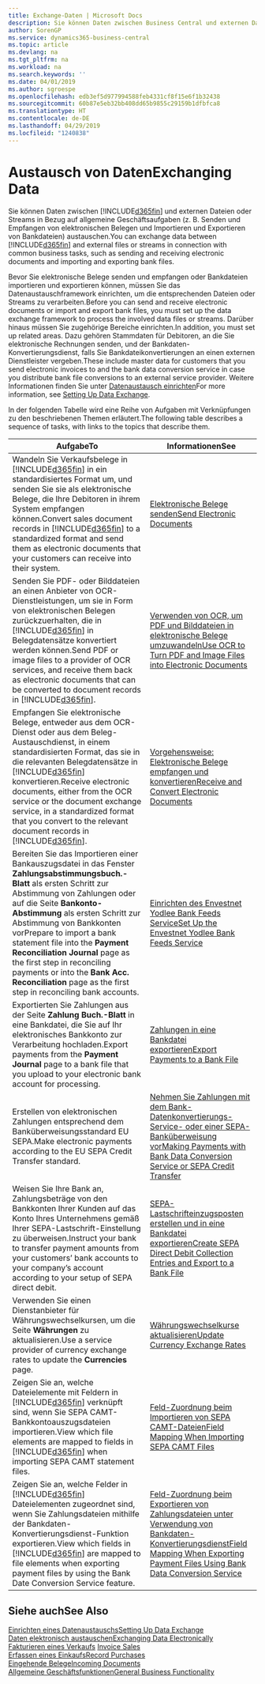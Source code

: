 ```yaml
---
title: Exchange-Daten | Microsoft Docs
description: Sie können Daten zwischen Business Central und externen Dateien oder Streams in Bezug auf allgemeine Geschäftsaufgaben (z. B. Senden und Empfangen von elektronischen Belegen und Importieren und Exportieren von Bankdateien) austauschen.
author: SorenGP
ms.service: dynamics365-business-central
ms.topic: article
ms.devlang: na
ms.tgt_pltfrm: na
ms.workload: na
ms.search.keywords: ''
ms.date: 04/01/2019
ms.author: sgroespe
ms.openlocfilehash: edb3ef5d977994588feb4331cf8f15e6f1b32438
ms.sourcegitcommit: 60b87e5eb32bb408dd65b9855c29159b1dfbfca8
ms.translationtype: HT
ms.contentlocale: de-DE
ms.lasthandoff: 04/29/2019
ms.locfileid: "1240838"
---
```

# <a name="exchanging-data"></a><span data-ttu-id="4f2fd-103">Austausch von Daten</span><span class="sxs-lookup"><span data-stu-id="4f2fd-103">Exchanging Data</span></span>
<span data-ttu-id="4f2fd-104">Sie können Daten zwischen [!INCLUDE[d365fin](includes/d365fin_md.md)] und externen Dateien oder Streams in Bezug auf allgemeine Geschäftsaufgaben (z. B. Senden und Empfangen von elektronischen Belegen und Importieren und Exportieren von Bankdateien) austauschen.</span><span class="sxs-lookup"><span data-stu-id="4f2fd-104">You can exchange data between [!INCLUDE[d365fin](includes/d365fin_md.md)] and external files or streams in connection with common business tasks, such as sending and receiving electronic documents and importing and exporting bank files.</span></span>  

<span data-ttu-id="4f2fd-105">Bevor Sie elektronische Belege senden und empfangen oder Bankdateien importieren und exportieren können, müssen Sie das Datenaustauschframework einrichten, um die entsprechenden Dateien oder Streams zu verarbeiten.</span><span class="sxs-lookup"><span data-stu-id="4f2fd-105">Before you can send and receive electronic documents or import and export bank files, you must set up the data exchange framework to process the involved data files or streams.</span></span> <span data-ttu-id="4f2fd-106">Darüber hinaus müssen Sie zugehörige Bereiche einrichten.</span><span class="sxs-lookup"><span data-stu-id="4f2fd-106">In addition, you must set up related areas.</span></span> <span data-ttu-id="4f2fd-107">Dazu gehören Stammdaten für Debitoren, an die Sie elektronische Rechnungen senden, und der Bankdaten-Konvertierungsdienst, falls Sie Bankdateikonvertierungen an einen externen Dienstleister vergeben.</span><span class="sxs-lookup"><span data-stu-id="4f2fd-107">These include master data for customers that you send electronic invoices to and the bank data conversion service in case you distribute bank file conversions to an external service provider.</span></span> <span data-ttu-id="4f2fd-108">Weitere Informationen finden Sie unter [Datenaustausch einrichten](across-set-up-data-exchange.md)</span><span class="sxs-lookup"><span data-stu-id="4f2fd-108">For more information, see [Setting Up Data Exchange](across-set-up-data-exchange.md).</span></span>  

 <span data-ttu-id="4f2fd-109">In der folgenden Tabelle wird eine Reihe von Aufgaben mit Verknüpfungen zu den beschriebenen Themen erläutert.</span><span class="sxs-lookup"><span data-stu-id="4f2fd-109">The following table describes a sequence of tasks, with links to the topics that describe them.</span></span>  

|<span data-ttu-id="4f2fd-110">**Aufgabe**</span><span class="sxs-lookup"><span data-stu-id="4f2fd-110">**To**</span></span>|<span data-ttu-id="4f2fd-111">**Informationen**</span><span class="sxs-lookup"><span data-stu-id="4f2fd-111">**See**</span></span>|  
|------------|-------------|  
|<span data-ttu-id="4f2fd-112">Wandeln Sie Verkaufsbelege in [!INCLUDE[d365fin](includes/d365fin_md.md)] in ein standardisiertes Format um, und senden Sie sie als elektronische Belege, die Ihre Debitoren in ihrem System empfangen können.</span><span class="sxs-lookup"><span data-stu-id="4f2fd-112">Convert sales document records in [!INCLUDE[d365fin](includes/d365fin_md.md)] to a standardized format and send them as electronic documents that your customers can receive into their system.</span></span>|[<span data-ttu-id="4f2fd-113">Elektronische Belege senden</span><span class="sxs-lookup"><span data-stu-id="4f2fd-113">Send Electronic Documents</span></span>](sales-how-to-send-electronic-documents.md)|  
|<span data-ttu-id="4f2fd-114">Senden Sie PDF- oder Bilddateien an einen Anbieter von OCR-Dienstleistungen, um sie in Form von elektronischen Belegen zurückzuerhalten, die in [!INCLUDE[d365fin](includes/d365fin_md.md)] in Belegdatensätze konvertiert werden können.</span><span class="sxs-lookup"><span data-stu-id="4f2fd-114">Send PDF or image files to a provider of OCR services, and receive them back as electronic documents that can be converted to document records in [!INCLUDE[d365fin](includes/d365fin_md.md)].</span></span>|[<span data-ttu-id="4f2fd-115">Verwenden von OCR, um PDF und Bilddateien in elektronische Belege umzuwandeln</span><span class="sxs-lookup"><span data-stu-id="4f2fd-115">Use OCR to Turn PDF and Image Files into Electronic Documents</span></span>](across-how-use-ocr-pdf-images-files.md)|  
|<span data-ttu-id="4f2fd-116">Empfangen Sie elektronische Belege, entweder aus dem OCR-Dienst oder aus dem Beleg-Austauschdienst, in einem standardisierten Format, das sie in die relevanten Belegdatensätze in [!INCLUDE[d365fin](includes/d365fin_md.md)] konvertieren.</span><span class="sxs-lookup"><span data-stu-id="4f2fd-116">Receive electronic documents, either from the OCR service or the document exchange service, in a standardized format that you convert to the relevant document records in [!INCLUDE[d365fin](includes/d365fin_md.md)].</span></span>|[<span data-ttu-id="4f2fd-117">Vorgehensweise: Elektronische Belege empfangen und konvertieren</span><span class="sxs-lookup"><span data-stu-id="4f2fd-117">Receive and Convert Electronic Documents</span></span>](purchasing-how-to-receive-and-convert-electronic-documents.md)|  
|<span data-ttu-id="4f2fd-118">Bereiten Sie das Importieren einer Bankauszugsdatei in das Fenster **Zahlungsabstimmungsbuch.-Blatt** als ersten Schritt zur Abstimmung von Zahlungen oder auf die Seite **Bankonto-Abstimmung** als ersten Schritt zur Abstimmung von Bankkonten vor</span><span class="sxs-lookup"><span data-stu-id="4f2fd-118">Prepare to import a bank statement file into the **Payment Reconciliation Journal** page as the first step in reconciling payments or into the **Bank Acc. Reconciliation** page as the first step in reconciling bank accounts.</span></span>|[<span data-ttu-id="4f2fd-119">Einrichten des Envestnet Yodlee Bank Feeds Service</span><span class="sxs-lookup"><span data-stu-id="4f2fd-119">Set Up the Envestnet Yodlee Bank Feeds Service</span></span>](bank-how-setup-bank-statement-service.md)|  
|<span data-ttu-id="4f2fd-120">Exportierten Sie Zahlungen aus der Seite **Zahlung Buch.-Blatt** in eine Bankdatei, die Sie auf Ihr elektronisches Bankkonto zur Verarbeitung hochladen.</span><span class="sxs-lookup"><span data-stu-id="4f2fd-120">Export payments from the **Payment Journal** page to a bank file that you upload to your electronic bank account for processing.</span></span>|[<span data-ttu-id="4f2fd-121">Zahlungen in eine Bankdatei exportieren</span><span class="sxs-lookup"><span data-stu-id="4f2fd-121">Export Payments to a Bank File</span></span>](payables-how-export-payments-bank-file.md)|
|<span data-ttu-id="4f2fd-122">Erstellen von elektronischen Zahlungen entsprechend dem Banküberweisungsstandard EU SEPA.</span><span class="sxs-lookup"><span data-stu-id="4f2fd-122">Make electronic payments according to the EU SEPA Credit Transfer standard.</span></span>|[<span data-ttu-id="4f2fd-123">Nehmen Sie Zahlungen mit dem Bank-Datenkonvertierungs-Service- oder einer SEPA-Banküberweisung vor</span><span class="sxs-lookup"><span data-stu-id="4f2fd-123">Making Payments with Bank Data Conversion Service or SEPA Credit Transfer</span></span>](finance-make-payments-with-bank-data-conversion-service-or-sepa-credit-transfer.md)|  
|<span data-ttu-id="4f2fd-124">Weisen Sie Ihre Bank an, Zahlungsbeträge von den Bankkonten Ihrer Kunden auf das Konto Ihres Unternehmens gemäß Ihrer SEPA-Lastschrift-Einstellung zu überweisen.</span><span class="sxs-lookup"><span data-stu-id="4f2fd-124">Instruct your bank to transfer payment amounts from your customers’ bank accounts to your company’s account according to your setup of SEPA direct debit.</span></span>|[<span data-ttu-id="4f2fd-125">SEPA-Lastschrifteinzugsposten erstellen und in eine Bankdatei exportieren</span><span class="sxs-lookup"><span data-stu-id="4f2fd-125">Create SEPA Direct Debit Collection Entries and Export to a Bank File</span></span>](finance-how-create-sepa-direct-debit-collection-entries-export-bank-file.md)|  
|<span data-ttu-id="4f2fd-126">Verwenden Sie einen Dienstanbieter für Währungswechselkursen, um die Seite **Währungen** zu aktualisieren.</span><span class="sxs-lookup"><span data-stu-id="4f2fd-126">Use a service provider of currency exchange rates to update the **Currencies** page.</span></span>|[<span data-ttu-id="4f2fd-127">Währungswechselkurse aktualisieren</span><span class="sxs-lookup"><span data-stu-id="4f2fd-127">Update Currency Exchange Rates</span></span>](finance-how-update-currencies.md)|  
|<span data-ttu-id="4f2fd-128">Zeigen Sie an, welche Dateielemente mit Feldern in [!INCLUDE[d365fin](includes/d365fin_md.md)] verknüpft sind, wenn Sie SEPA CAMT-Bankkontoauszugsdateien importieren.</span><span class="sxs-lookup"><span data-stu-id="4f2fd-128">View which file elements are mapped to fields in [!INCLUDE[d365fin](includes/d365fin_md.md)] when importing SEPA CAMT statement files.</span></span>|[<span data-ttu-id="4f2fd-129">Feld-Zuordnung beim Importieren von SEPA CAMT-Dateien</span><span class="sxs-lookup"><span data-stu-id="4f2fd-129">Field Mapping When Importing SEPA CAMT Files</span></span>](across-field-mapping-when-importing-sepa-camt-files.md)|  
|<span data-ttu-id="4f2fd-130">Zeigen Sie an, welche Felder in [!INCLUDE[d365fin](includes/d365fin_md.md)] Dateielementen zugeordnet sind, wenn Sie Zahlungsdateien mithilfe der Bankdaten-Konvertierungsdienst-Funktion exportieren.</span><span class="sxs-lookup"><span data-stu-id="4f2fd-130">View which fields in [!INCLUDE[d365fin](includes/d365fin_md.md)] are mapped to file elements when exporting payment files by using the Bank Date Conversion Service feature.</span></span>|[<span data-ttu-id="4f2fd-131">Feld-Zuordnung beim Exportieren von Zahlungsdateien unter Verwendung von Bankdaten-Konvertierungsdienst</span><span class="sxs-lookup"><span data-stu-id="4f2fd-131">Field Mapping When Exporting Payment Files Using Bank Data Conversion Service</span></span>](across-field-mapping-when-exporting-payment-files-using-bank-data-conversion-service.md)|  

## <a name="see-also"></a><span data-ttu-id="4f2fd-132">Siehe auch</span><span class="sxs-lookup"><span data-stu-id="4f2fd-132">See Also</span></span>  
[<span data-ttu-id="4f2fd-133">Einrichten eines Datenaustauschs</span><span class="sxs-lookup"><span data-stu-id="4f2fd-133">Setting Up Data Exchange</span></span>](across-set-up-data-exchange.md)  
[<span data-ttu-id="4f2fd-134">Daten elektronisch austauschen</span><span class="sxs-lookup"><span data-stu-id="4f2fd-134">Exchanging Data Electronically</span></span>](across-data-exchange.md)  
<span data-ttu-id="4f2fd-135">[Fakturieren eines Verkaufs](sales-how-invoice-sales.md) </span><span class="sxs-lookup"><span data-stu-id="4f2fd-135">[Invoice Sales](sales-how-invoice-sales.md) </span></span>  
[<span data-ttu-id="4f2fd-136">Erfassen eines Einkaufs</span><span class="sxs-lookup"><span data-stu-id="4f2fd-136">Record Purchases</span></span>](purchasing-how-record-purchases.md)  
[<span data-ttu-id="4f2fd-137">Eingehende Belege</span><span class="sxs-lookup"><span data-stu-id="4f2fd-137">Incoming Documents</span></span>](across-income-documents.md)  
[<span data-ttu-id="4f2fd-138">Allgemeine Geschäftsfunktionen</span><span class="sxs-lookup"><span data-stu-id="4f2fd-138">General Business Functionality</span></span>](ui-across-business-areas.md)  

